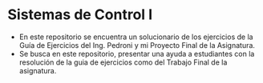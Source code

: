 # Sistemas de Control I

 - En este repositorio se encuentra un solucionario de los ejercicios de la Guía de Ejercicios del Ing. Pedroni y mi Proyecto Final de la Asignatura.
 - Se busca en este repositorio, presentar una ayuda a estudiantes con la resolución de la guia de ejercicios como del Trabajo Final de la asignatura.
